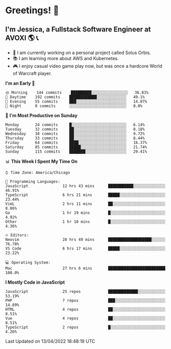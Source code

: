 # Greetings! 🧠

## I'm Jessica, a Fullstack Software Engineer at AVOXI 🌎 📞

- 🌟 I am currently working on a personal project called Solus Orbis.
- 📚 I am learning more about AWS and Kubernetes.
- 🎮 I enjoy casual video game play now, but was once a hardcore World of Warcraft player.

<!--START_SECTION:waka-->
**I'm an Early 🐤** 

```text
🌞 Morning    144 commits    █████████░░░░░░░░░░░░░░░░   36.83% 
🌆 Daytime    192 commits    ████████████░░░░░░░░░░░░░   49.1% 
🌃 Evening    55 commits     ███░░░░░░░░░░░░░░░░░░░░░░   14.07% 
🌙 Night      0 commits      ░░░░░░░░░░░░░░░░░░░░░░░░░   0.0%

```
📅 **I'm Most Productive on Sunday** 

```text
Monday       24 commits     █░░░░░░░░░░░░░░░░░░░░░░░░   6.14% 
Tuesday      32 commits     ██░░░░░░░░░░░░░░░░░░░░░░░   8.18% 
Wednesday    38 commits     ██░░░░░░░░░░░░░░░░░░░░░░░   9.72% 
Thursday     33 commits     ██░░░░░░░░░░░░░░░░░░░░░░░   8.44% 
Friday       64 commits     ████░░░░░░░░░░░░░░░░░░░░░   16.37% 
Saturday     85 commits     █████░░░░░░░░░░░░░░░░░░░░   21.74% 
Sunday       115 commits    ███████░░░░░░░░░░░░░░░░░░   29.41%

```


📊 **This Week I Spent My Time On** 

```text
⌚︎ Time Zone: America/Chicago

💬 Programming Languages: 
JavaScript               12 hrs 43 mins      ███████████░░░░░░░░░░░░░░   46.91% 
TypeScript               6 hrs 21 mins       █████░░░░░░░░░░░░░░░░░░░░   23.44% 
VimL                     2 hrs 11 mins       ██░░░░░░░░░░░░░░░░░░░░░░░   8.06% 
Go                       1 hr 19 mins        █░░░░░░░░░░░░░░░░░░░░░░░░   4.92% 
Other                    1 hr 10 mins        █░░░░░░░░░░░░░░░░░░░░░░░░   4.36%

🔥 Editors: 
Neovim                   20 hrs 49 mins      ███████████████████░░░░░░   76.78% 
VS Code                  6 hrs 17 mins       █████░░░░░░░░░░░░░░░░░░░░   23.22%

💻 Operating System: 
Mac                      27 hrs 6 mins       █████████████████████████   100.0%

```

**I Mostly Code in JavaScript** 

```text
JavaScript               25 repos            █████████████░░░░░░░░░░░░   53.19% 
PHP                      7 repos             ███░░░░░░░░░░░░░░░░░░░░░░   14.89% 
HTML                     4 repos             ██░░░░░░░░░░░░░░░░░░░░░░░   8.51% 
Vue                      4 repos             ██░░░░░░░░░░░░░░░░░░░░░░░   8.51% 
TypeScript               2 repos             █░░░░░░░░░░░░░░░░░░░░░░░░   4.26%

```



 Last Updated on 13/04/2022 18:48:19 UTC
<!--END_SECTION:waka-->

<!--
**jessikuh/jessikuh** is a ✨ _special_ ✨ repository because its `README.md` (this file) appears on your GitHub profile.

Here are some ideas to get you started:

- 🔭 I’m currently working on ...
- 🌱 I’m currently learning ...
- 👯 I’m looking to collaborate on ...
- 🤔 I’m looking for help with ...
- 💬 Ask me about ...
- 📫 How to reach me: ...
- 😄 Pronouns: ...
- ⚡ Fun fact: ...
-->
